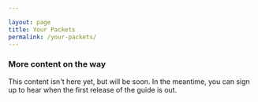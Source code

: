 ```yaml
---

layout: page
title: Your Packets
permalink: /your-packets/
---
```

### More content on the way

This content isn't here yet, but will be soon. In the meantime, you can sign up to hear when the first release of the guide is out.
